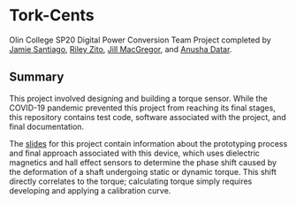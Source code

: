 # Tork-Cents
Olin College SP20 Digital Power Conversion Team Project completed by [Jamie Santiago](https://github.com/jgsantiagojr), [Riley Zito](https://github.com/RileyZito), [Jill MacGregor](https://github.com/jmacgregor21), and [Anusha Datar](https://github.com/anushadatar).

## Summary
This project involved designing and building a torque sensor. While the COVID-19 pandemic prevented this project from reaching its final stages, this repository contains test code, software associated with the project, and final documentation. 

The [slides](https://docs.google.com/presentation/d/1P2dLgivyGD85DENp7XFNzaGc18PJQSH1JQpyHDQYsxE/edit?usp=sharing) for this project contain information about the prototyping process and final approach associated with this device, which uses dielectric magnetics and hall effect sensors to determine the phase shift caused by the deformation of a shaft undergoing static or dynamic torque. This shift directly correlates to the torque; calculating torque simply requires developing and applying a calibration curve.
